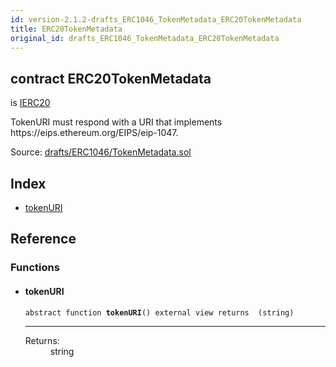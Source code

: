 ```yaml
---
id: version-2.1.2-drafts_ERC1046_TokenMetadata_ERC20TokenMetadata
title: ERC20TokenMetadata
original_id: drafts_ERC1046_TokenMetadata_ERC20TokenMetadata
---
```


<div class="contract-doc"><div class="contract"><h2 class="contract-header"><span class="contract-kind">contract</span> ERC20TokenMetadata</h2><p class="base-contracts"><span>is</span> <a href="token_ERC20_IERC20.html">IERC20</a></p><p class="description">TokenURI must respond with a URI that implements https://eips.ethereum.org/EIPS/eip-1047.</p><div class="source">Source: <a href="https://github.com/OpenZeppelin/zeppelin-solidity/blob/v2.1.2/contracts/drafts/ERC1046/TokenMetadata.sol" target="_blank">drafts/ERC1046/TokenMetadata.sol</a></div></div><div class="index"><h2>Index</h2><ul><li><a href="drafts_ERC1046_TokenMetadata_ERC20TokenMetadata.html#tokenURI">tokenURI</a></li></ul></div><div class="reference"><h2>Reference</h2><div class="functions"><h3>Functions</h3><ul><li><div class="item function"><span id="tokenURI" class="anchor-marker"></span><h4 class="name">tokenURI</h4><div class="body"><code class="signature"><span>abstract </span>function <strong>tokenURI</strong><span>() </span><span>external </span><span>view </span><span>returns  (string) </span></code><hr/><dl><dt><span class="label-return">Returns:</span></dt><dd>string</dd></dl></div></div></li></ul></div></div></div>
